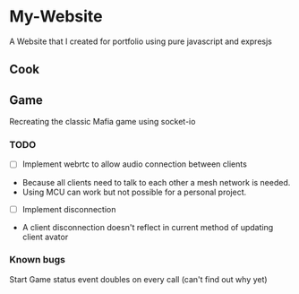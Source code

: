 # My-Website
A Website that I created for portfolio using pure javascript and expresjs

## **Cook**


## **Game**
Recreating the classic Mafia game using socket-io 

### TODO
- [ ] Implement webrtc to allow audio connection between clients
- Because all clients need to talk to each other a mesh network is needed.
- Using MCU can work but not possible for a personal project.

- [ ] Implement disconnection 
- A client disconnection doesn't reflect in current method of updating client avator 

### Known bugs
Start Game status event doubles on every call (can't find out why yet)
